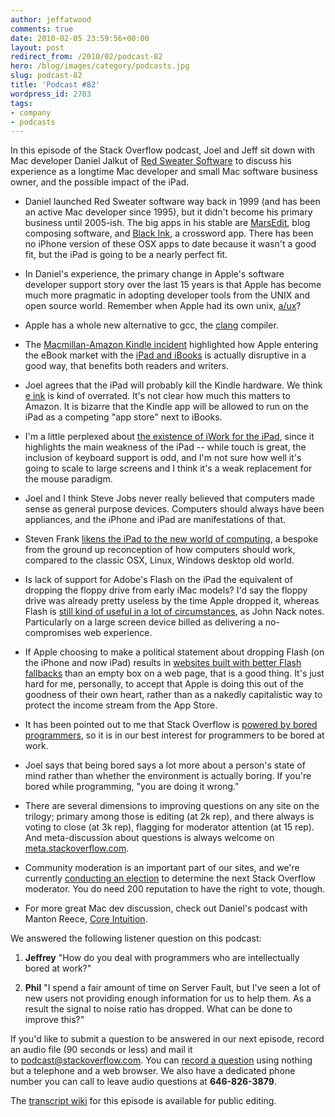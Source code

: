 ```yaml
---
author: jeffatwood
comments: true
date: 2010-02-05 23:59:56+00:00
layout: post
redirect_from: /2010/02/podcast-82
hero: /blog/images/category/podcasts.jpg
slug: podcast-82
title: 'Podcast #82'
wordpress_id: 2703
tags:
- company
- podcasts
---
```


In this episode of the Stack Overflow podcast, Joel and Jeff sit down with Mac developer Daniel Jalkut of [Red Sweater Software](http://www.red-sweater.com/) to discuss his experience as a longtime Mac developer and small Mac software business owner, and the possible impact of the iPad.



	
  * Daniel launched Red Sweater software way back in 1999 (and has been an active Mac developer since 1995), but it didn't become his primary business until 2005-ish. The big apps in his stable are [MarsEdit](http://www.red-sweater.com/marsedit/), blog composing software, and [Black Ink](http://www.red-sweater.com/blackink/), a crossword app. There has been no iPhone version of these OSX apps to date because it wasn't a good fit, but the iPad is going to be a nearly perfect fit.

	
  * In Daniel's experience, the primary change in Apple's software developer support story over the last 15 years is that Apple has become much more pragmatic in adopting developer tools from the UNIX and open source world. Remember when Apple had its own unix, [a/ux](http://en.wikipedia.org/wiki/A/UX)?

	
  * Apple has a whole new alternative to gcc, the [clang](http://en.wikipedia.org/wiki/Clang) compiler.

	
  * The [Macmillan-Amazon Kindle incident](http://www.antipope.org/charlie/blog-static/2010/01/amazonmacmillan-other-perspect.html) highlighted how Apple entering the eBook market with the [iPad and iBooks](http://www.apple.com/ipad/features/) is actually disruptive in a good way, that benefits both readers and writers.

	
  * Joel agrees that the iPad will probably kill the Kindle hardware. We think [e ink](http://en.wikipedia.org/wiki/E_Ink) is kind of overrated. It's not clear how much this matters to Amazon. It is bizarre that the Kindle app will be allowed to run on the iPad as a competing "app store" next to iBooks.

	
  * I'm a little perplexed about [the existence of iWork for the iPad](http://www.youtube.com/watch?v=SBPnB3noTa8), since it highlights the main weakness of the iPad -- while touch is great, the inclusion of keyboard support is odd, and I'm not sure how well it's going to scale to large screens and I think it's a weak replacement for the mouse paradigm.

	
  * Joel and I think Steve Jobs never really believed that computers made sense as general purpose devices. Computers should always have been appliances, and the iPhone and iPad are manifestations of that.

	
  * Steven Frank [likens the iPad to the new world of computing](http://stevenf.tumblr.com/post/359224392/i-need-to-talk-to-you-about-computers-ive-been), a bespoke from the ground up reconception of how computers should work, compared to the classic OSX, Linux, Windows desktop old world.

	
  * Is lack of support for Adobe's Flash on the iPad the equivalent of dropping the floppy drive from early iMac models? I'd say the floppy drive was already pretty useless by the time Apple dropped it, whereas Flash is [still kind of useful in a lot of circumstances](http://blogs.adobe.com/jnack/2010/01/sympathy_for_the_devil.html), as John Nack notes. Particularly on a large screen device billed as delivering a no-compromises web experience.

	
  * If Apple choosing to make a political statement about dropping Flash (on the iPhone and now iPad) results in [websites built with better Flash fallbacks](http://www.zeldman.com/2010/02/01/flash-ipad-standards/) than an empty box on a web page, that is a good thing. It's just hard for me, personally, to accept that Apple is doing this out of the goodness of their own heart, rather than as a nakedly capitalistic way to protect the income stream from the App Store.

	
  * It has been pointed out to me that Stack Overflow is [powered by bored programmers](http://meta.stackoverflow.com/questions/28642/why-do-i-get-more-satisfaction-out-of-participating-in-so-than-out-of-my-job), so it is in our best interest for programmers to be bored at work.

	
  * Joel says that being bored says a lot more about a person's state of mind rather than whether the environment is actually boring. If you're bored while programming, "you are doing it wrong."

	
  * There are several dimensions to improving questions on any site on the trilogy; primary among those is editing (at 2k rep), and there always is voting to close (at 3k rep), flagging for moderator attention (at 15 rep). And meta-discussion about questions is always welcome on [meta.stackoverflow.com](http://meta.stackoverflow.com).

	
  * Community moderation is an important part of our sites, and we're currently [conducting an election](http://blog.stackoverflow.com/2010/02/stack-overflow-2010-moderator-election-begins/) to determine the next Stack Overflow moderator. You do need 200 reputation to have the right to vote, though.

	
  * For more great Mac dev discussion, check out Daniel's podcast with Manton Reece, [Core Intuition](http://www.coreint.org/).


We answered the following listener question on this podcast:

	
  1. **Jeffrey** "How do you deal with programmers who are intellectually bored at work?"

	
  2. **Phil** "I spend a fair amount of time on Server Fault, but I've seen a lot of new users not providing enough information for us to help them. As a result the signal to noise ratio has dropped. What can be done to improve this?"


If you'd like to submit a question to be answered in our next episode, record an audio file (90 seconds or less) and mail it to [podcast@stackoverflow.com](mailto:podcast@stackoverflow.com). You can [record a question](http://blog.stackoverflow.com/index.php/2008/05/recording-podcast-questions-using-your-telephone/) using nothing but a telephone and a web browser. We also have a dedicated phone number you can call to leave audio questions at **646-826-3879**.

The [transcript wiki](https://stackoverflow.fogbugz.com/default.asp?W29126) for this episode is available for public editing.


